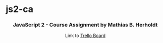 # js2-ca

<div align="center">
  <h3>JavaScript 2 - Course Assignment by Mathias B. Herholdt</h3>
  Link to <a href="https://trello.com/invite/b/bahrHuk4/ATTIa30d567d47bda5ffe3c159c9ef3c9e77F660BA2F/javascript-2-course-assignment">Trello Board</a>
</div>

